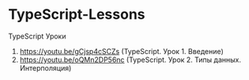 # TypeScript-Lessons
TypeScript Уроки

1. https://youtu.be/gCjsp4cSCZs (TypeScript. Урок 1. Введение)
2. https://youtu.be/oQMn2DP56nc (TypeScript. Урок 2. Типы данных. Интерполяция)
